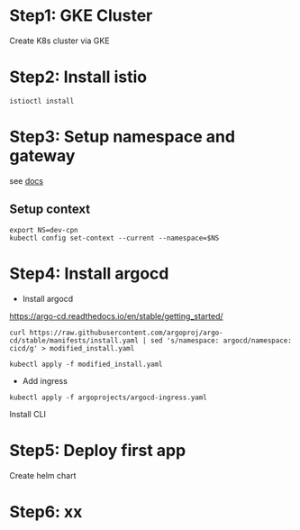 # Step1: GKE Cluster

Create K8s cluster via GKE

# Step2: Install istio

```shell
istioctl install
```

# Step3: Setup namespace and gateway

see [docs](argoprojects/Readme.md)

## Setup context

```shell
export NS=dev-cpn
kubectl config set-context --current --namespace=$NS
```

# Step4: Install argocd

- Install argocd

https://argo-cd.readthedocs.io/en/stable/getting_started/

```shell
curl https://raw.githubusercontent.com/argoproj/argo-cd/stable/manifests/install.yaml | sed 's/namespace: argocd/namespace: cicd/g' > modified_install.yaml

kubectl apply -f modified_install.yaml
```


- Add ingress

```shell
kubectl apply -f argoprojects/argocd-ingress.yaml
```

Install CLI

# Step5: Deploy first app

Create helm chart

# Step6: xx
